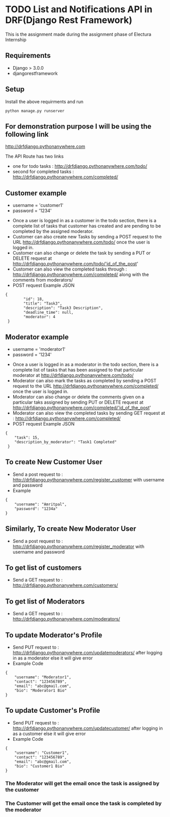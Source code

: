 # TODO List and Notifications API in DRF(Django Rest Framework)
This is the assignment made during the assignment phase of Electura Internship

## Requirements
- Django > 3.0.0 
- djangorestframework

## Setup
Install the above requirments and run
```
python manage.py runserver
```
## For demonstration purpose I will be using the following link
http://drfdjango.pythonanywhere.com

The API Route has two links
- one for todo tasks : http://drfdjango.pythonanywhere.com/todo/
- second for completed tasks : http://drfdjango.pythonanywhere.com/completed/

## Customer example
- username = 'customer1'
- password = '1234'
* Once a user is logged in as a customer in the todo section, there is a complete list of tasks that customer has created and are pending to be completed by the assigned moderator.
* Customer can also create new Tasks by sending a POST request to the URL http://drfdjango.pythonanywhere.com/todo/ once the user is logged in.
* Customer can also change or delete the task by sending a PUT or DELETE request at http://drfdjango.pythonanywhere.com/todo/'id_of_the_post'
* Customer can also view the completed tasks through : http://drfdjango.pythonanywhere.com/completed/  along with the comments from moderators/
* POST request Example JSON
```
{
        "id": 18,
        "title": "Task3",
        "description": "Task3 Description",
        "deadline_time": null,
        "moderator": 4
 }
```

## Moderator example
- username = 'moderator1'
- password = '1234'
* Once a user is logged in as a moderator in the todo section, there is a complete list of tasks that has been assigned to that particular moderator at http://drfdjango.pythonanywhere.com/todo/
* Moderator can also mark the tasks as completed by sending a POST request to the URL http://drfdjango.pythonanywhere.com/completed/ once the user is logged in.
* Moderator can also change or delete the comments given on a particular taks assigned by sending PUT or DELETE request at http://drfdjango.pythonanywhere.com/completed/'id_of_the_post'
* Moderator can also view the completed tasks by sending GET request at : http://drfdjango.pythonanywhere.com/completed/
* POST request Example JSON
```
{
    "task": 15,
    "description_by_moderator": "Task1 Completed"
 }
```

## To create New Customer User
* Send a post request to : http://drfdjango.pythonanywhere.com/register_customer with username and password
* Example 
```
{
    "username": "Amritpal",
    "password": "1234a"
}
```

## Similarly, To create New Moderator User
* Send a post request to : http://drfdjango.pythonanywhere.com/register_moderator with username and password

## To get list of customers
* Send a GET request to : http://drfdjango.pythonanywhere.com/customers/

## To get list of Moderators
* Send a GET request to : http://drfdjango.pythonanywhere.com/moderators/

## To update Moderator's Profile
* Send PUT request to : http://drfdjango.pythonanywhere.com/updatemoderators/ after logging in as a moderator else it will give error
* Example Code 
```
{
    "username": "Moderator1",
    "contact": "123456789",
    "email": "abc@gmail.com",
    "bio": "Moderator1 Bio"
}
```

## To update Customer's Profile
* Send PUT request to : http://drfdjango.pythonanywhere.com/updatecustomer/ after logging in as a customer else it will give error
* Example Code 
```
{
    "username": "Customer1",
    "contact": "123456789",
    "email": "abc@gmail.com",
    "bio": "Customer1 Bio"
}
```
### The Moderator will get the email once the task is assigned by the customer
### The Customer will get the email once the task is completed by the moderator

